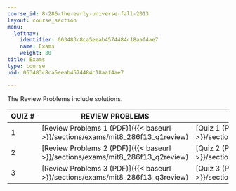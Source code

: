 ```yaml
---
course_id: 8-286-the-early-universe-fall-2013
layout: course_section
menu:
  leftnav:
    identifier: 063483c8ca5eeab4574484c18aaf4ae7
    name: Exams
    weight: 80
title: Exams
type: course
uid: 063483c8ca5eeab4574484c18aaf4ae7

---
```


The Review Problems include solutions.

| QUIZ # | REVIEW PROBLEMS | QUIZZES | QUIZ SOLUTIONS |
| --- | --- | --- | --- |
| 1 | [Review Problems 1 (PDF)]({{< baseurl >}}/sections/exams/mit8_286f13_q1review) | [Quiz 1 (PDF)]({{< baseurl >}}/sections/exams/mit8_286f13_q1) | [Quiz 1 Solutions (PDF)]({{< baseurl >}}/sections/exams/mit8_286f13_q1sols) |
| 2 | [Review Problems 2 (PDF)]({{< baseurl >}}/sections/exams/mit8_286f13_q2review) | [Quiz 2 (PDF)]({{< baseurl >}}/sections/exams/mit8_286f13_q2) | [Quiz 2 Solutions (PDF)]({{< baseurl >}}/sections/exams/mit8_286f13_q2sols) |
| 3 | [Review Problems 3 (PDF)]({{< baseurl >}}/sections/exams/mit8_286f13_q3review) | [Quiz 3 (PDF)]({{< baseurl >}}/sections/exams/mit8_286f13_q3) | [Quiz 3 Solutions (PDF)]({{< baseurl >}}/sections/exams/mit8_286f13_q3sols)